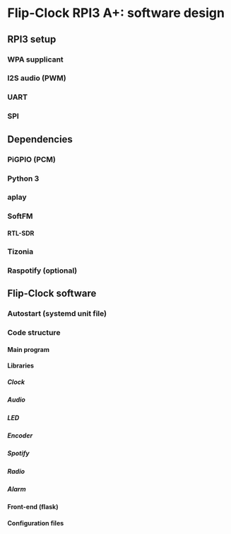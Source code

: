 # Flip-Clock RPI3 A+: software design

## RPI3 setup

### WPA supplicant

### I2S audio (PWM)

### UART

### SPI

## Dependencies

### PiGPIO (PCM)

### Python 3

### aplay

### SoftFM

#### RTL-SDR

### Tizonia

### Raspotify (optional)

## Flip-Clock software

### Autostart (systemd unit file)

### Code structure

#### Main program

#### Libraries

##### Clock

##### Audio

##### LED

##### Encoder

##### Spotify

##### Radio

##### Alarm

#### Front-end (flask)

#### Configuration files